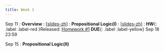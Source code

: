 ```yaml
---
title: Week 1
---
```


Sep 11
: **Overview**
  :  \[[slides-zh](https://basics.sjtu.edu.cn/~yangqizhe/pdf/dm2023w/slides/0-overview-handout-zh.pdf)\]
: **Propositional Logic(I)**
  :  \[[slides-zh](https://basics.sjtu.edu.cn/~yangqizhe/pdf/dm2023w/slides/1-propositonlogic-handout-zh.pdf)\]
:  **HW**{: .label .label-red }Released: [Homework #1](https://basics.sjtu.edu.cn/~yangqizhe/pdf/dm2023w/homework/DM-hw1.pdf)  **DUE**{: .label .label-yellow} Sep 18  23:59

Sep 15
: **Propositional Logic(II)**



  


